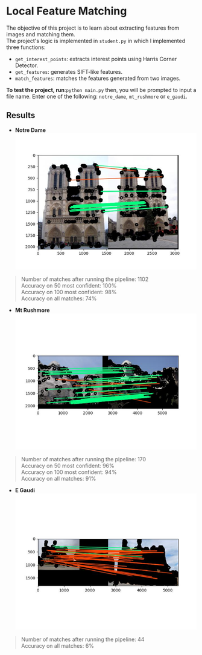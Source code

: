 # Local Feature Matching
The objective of this project is to learn about extracting features from images and matching them. <br>
The project's logic is implemented in `student.py` in which I implemented three functions: <br>
- `get_interest_points`: extracts interest points using Harris Corner Detector.
- `get_features`: generates SIFT-like features. 
- `match_features`: matches the features generated from two images.

**To test the project, run**:`python main.py` then, you will be prompted to input a file name. 
Enter one of the following: `notre_dame`, `mt_rushmore` or `e_gaudi`. <br>

**Results**
---------- 

- **Notre Dame**
![notre dame results](./results/notre_dame_matches.jpg)
> Number of matches after running the pipeline: 1102 <br>
> Accuracy on 50 most confident: 100% <br>
> Accuracy on 100 most confident: 98% <br> 
> Accuracy on all matches: 74% <br>

- **Mt Rushmore**
![mt rushmore results](./results/mt_rushmore_matches.jpg)
> Number of matches after running the pipeline: 170 <br>
> Accuracy on 50 most confident: 96% <br>
> Accuracy on 100 most confident: 94% <br>
> Accuracy on all matches: 91% <br>

- **E Gaudi**
![E Gaudi results](./results/e_gaudi_matches.jpg)
> Number of matches after running the pipeline: 44 <br>
> Accuracy on all matches: 6% <br>